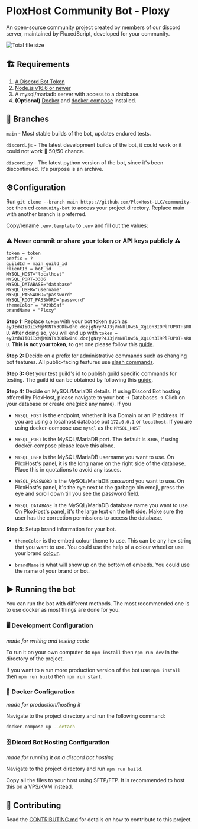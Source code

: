 # PloxHost Community Bot - Ploxy

An open-source community project created by members of our discord server, maintained by FluxedScript, developed for your community.

![Total file size](https://img.shields.io/github/languages/code-size/PloxHost-LLC/community-bot)

## 🏗️ Requirements

1. [A Discord Bot Token](https://discordjs.guide/preparations/setting-up-a-bot-application.html#creating-your-bot)
2. [Node.js v16.6 or newer](https://nodejs.org/en/download/)
3. A mysql/mariadb server with access to a database.
4. **(Optional)** [Docker](https://docs.docker.com/get-docker/) and [docker-compose](https://docs.docker.com/compose/install/) installed.

## 🌿 Branches

`main` - Most stable builds of the bot, updates endured tests.

`discord.js` - The latest development builds of the bot, it could work or it could not work 
🤷 50/50 chance.

`discord.py` - The latest python version of the bot, since it's been discontinued. It's purpose is an archive.

## ⚙️Configuration

Run `git clone --branch main https://github.com/PloxHost-LLC/community-bot` then cd `community-bot` to access your project directory. Replace main with another branch is preferred.

Copy/rename `.env.template` to `.env` and fill out the values:

### ⚠️ Never commit or share your token or API keys publicly ⚠️

```env
token = token
prefix = ?
guildId = main_guild_id
clientId = bot_id
MYSQL_HOST="localhost"
MYSQL_PORT=3306
MYSQL_DATABASE="database"
MYSQL_USER="username"
MYSQL_PASSWORD="password"
MYSQL_ROOT_PASSWORD="password"
themeColor = "#39b5af"
brandName = "Ploxy"
```

**Step 1:** Replace `token` with your bot token such as `eyJzdWIiOiIxMjM0NTY3ODkwIn0.dozjgNryP4J3jVmNHl0w5N_XgL0n3I9PlFUP0THsR8U`. After doing so, you will end up with `token = eyJzdWIiOiIxMjM0NTY3ODkwIn0.dozjgNryP4J3jVmNHl0w5N_XgL0n3I9PlFUP0THsR8U`. **This is not your token**, to get one please follow this [guide](https://discordjs.guide/preparations/setting-up-a-bot-application.html#creating-your-bot).

**Step 2:** Decide on a prefix for administrative commands such as changing bot features. All public-facing features use [slash commands](https://support.discord.com/hc/en-us/articles/1500000368501-Slash-Commands-FAQ).

**Step 3:** Get your test guild's id to publish guild specific commands for testing. The guild id can be obtained by following this [guide](https://support.discord.com/hc/en-us/articles/206346498-Where-can-I-find-my-User-Server-Message-ID-).

**Step 4:** Decide on MySQL/MariaDB details. If using Discord Bot hosting offered by PloxHost, please navigate to your bot -> Databases -> Click on your database or create one(pick any name). If you

- `MYSQL_HOST` is the endpoint, whether it is a Domain or an IP address. If you are using a localhost database put `172.0.0.1` or `localhost`. If you are using docker-compose use `mysql` as the `MYSQL_HOST`

- `MYSQL_PORT` is the MySQL/MariaDB port. The default is `3306`, if using docker-compose please leave this alone.

- `MYSQL_USER` is the MySQL/MariaDB username you want to use. On PloxHost's panel, it is the long name on the right side of the database. Place this in quotations to avoid any issues.

- `MYSQL_PASSWORD` is the MySQL/MariaDB password you want to use. On PloxHost's panel, it's the eye next to the garbage bin emoji, press the eye and scroll down till you see the password field.

- `MYSQL_DATABASE` is the MySQL/MariaDB database name you want to use. On PloxHost's panel, it's the large text on the left side. Make sure the user has the correction permissions to access the database.

**Step 5:** Setup brand information for your bot.

- `themeColor` is the embed colour theme to use. This can be any hex string that you want to use. You could use the help of a colour wheel or use your brand [colour](https://www.canva.com/colors/color-wheel/).

- `brandName` is what will show up on the bottom of embeds. You could use the name of your brand or bot.

## ▶️ Running the bot

You can run the bot with different methods. The most recommended one is to use docker as most things are done for you.

### 🖥️ Development Configuration

*made for writing and testing code*

To run it on your own computer do `npm install` then `npm run dev` in the directory of the project.

If you want to a run more production version of the bot use `npm install` then `npm run build` then `npm run start`.

### 🐬 Docker Configuration

*made for production/hosting it*

Navigate to the project directory and run the following command:

```bash
docker-compose up --detach
```

### 🗄️ Dicord Bot Hosting Configuration

*made for running it on a discord bot hosting*

Navigate to the project directory and run `npm run build`.

Copy all the files to your host using SFTP/FTP. It is recommended to host this on a VPS/KVM instead.

## 🤝 Contributing

Read the [CONTRIBUTING.md](https://github.com/PloxHost-LLC/community-bot/blob/discord.js/CONTRIBUTING.md) for details on how to contribute to this project.
